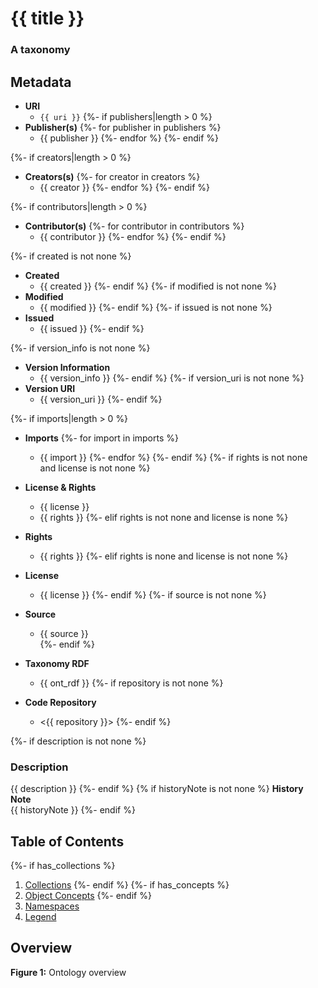 # {{ title }}
### A taxonomy

## Metadata
* **URI**
  * `{{ uri }}`
{%- if publishers|length > 0 %}
* **Publisher(s)**
{%- for publisher in publishers %}
  * {{ publisher }}
{%- endfor %}
{%- endif %}

{%- if creators|length > 0 %}
* **Creators(s)**
{%- for creator in creators %}
  * {{ creator }}
{%- endfor %}
{%- endif %}

{%- if contributors|length > 0 %}
* **Contributor(s)**
{%- for contributor in contributors %}
  * {{ contributor }}
{%- endfor %}
{%- endif %}

{%- if created is not none %}
* **Created**
  * {{ created }}
{%- endif %}
{%- if modified is not none %}
* **Modified**
  * {{ modified }}
{%- endif %}
{%- if issued is not none %}
* **Issued**
  * {{ issued }}
{%- endif %}

{%- if version_info is not none %}
* **Version Information**
  * {{ version_info }}
{%- endif %}
{%- if version_uri is not none %}
* **Version URI**
  * {{ version_uri }}
{%- endif %}

{%- if imports|length > 0 %}
* **Imports**
{%- for import in imports %}
  * {{ import }}
{%- endfor %}
{%- endif %}
{%- if rights is not none and license is not none %}

* **License &amp; Rights**
  * {{ license }}
  * {{ rights }}
{%- elif rights is not none and license is none %}
* **Rights**
  * {{ rights }}
{%- elif rights is none and license is not none %}
* **License**
  * {{ license }}
{%- endif %}
{%- if source is not none %}
* **Source**
  * {{ source }}  
{%- endif %}

* **Taxonomy RDF**
  * {{ ont_rdf }}
{%- if repository is not none %}
* **Code Repository**
  * <{{ repository }}>
{%- endif %}

{%- if description is not none %}
### Description
{{ description }}
{%- endif %}
{% if historyNote is not none %}
**History Note**  
{{ historyNote }}
{%- endif %}

## Table of Contents
{%- if has_collections %}
1. [Collections](#collections)
{%- endif %}
{%- if has_concepts %}
1. [Object Concepts](#concepts)
{%- endif %}
1. [Namespaces](#namespaces)
1. [Legend](#legend)


## Overview

**Figure 1:** Ontology overview
